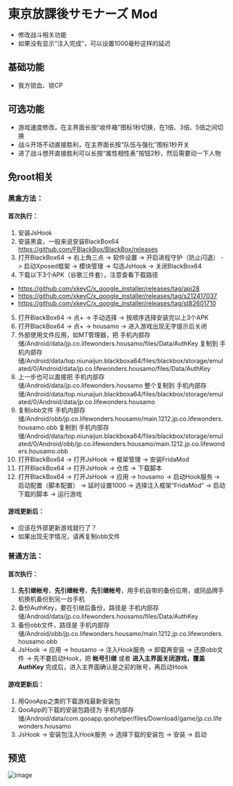 # 東京放課後サモナーズ Mod
* 修改战斗相关功能
* 如果没有显示“注入完成”，可以设置1000毫秒这样的延迟

## 基础功能
* 我方锁血、锁CP

## 可选功能
* 游戏速度修改，在主界面长按“收件箱”图标1秒切换，在1倍、3倍、5倍之间切换
* 战斗开场不动直接胜利，在主界面长按“队伍与强化”图标1秒开关
* 进了战斗想开直接胜利可以长按“属性相性表”按钮2秒，然后需要动一下人物

## 免root相关
### 黑盒方法：
#### 首次执行：
1. 安装JsHook
2. 安装黑盒，一般来说安装BlackBox64 https://github.com/FBlackBox/BlackBox/releases
3. 打开BlackBox64 -> 右上角三点 -> 软件设置 -> 开启进程守护（防止闪退） -> 启动Xposed框架 -> 模块管理 -> 勾选JsHook -> 关闭BlackBox64
4. 下载以下3个APK（谷歌三件套），注意查看下载路径
* https://github.com/xkeyC/x_google_installer/releases/tag/api28
* https://github.com/xkeyC/x_google_installer/releases/tag/s212417037
* https://github.com/xkeyC/x_google_installer/releases/tag/st82601710
5. 打开BlackBox64 -> 点+ -> 手动选择 -> 按顺序选择安装完以上3个APK
6. 打开BlackBox64 -> 点+ -> housamo -> 进入游戏出现无字提示后关闭
7. 外部使用文件应用，如MT管理器，把 手机内部存储/Android/data/jp.co.lifewonders.housamo/files/Data/AuthKey 复制到 手机内部存储/Android/data/top.niunaijun.blackboxa64/files/blackbox/storage/emulated/0/Android/data/jp.co.lifewonders.housamo/files/Data/AuthKey
8. 上一步也可以直接把 手机内部存储/Android/data/jp.co.lifewonders.housamo 整个复制到 手机内部存储/Android/data/top.niunaijun.blackboxa64/files/blackbox/storage/emulated/0/Android/data/jp.co.lifewonders.housamo
9. 复制obb文件 手机内部存储/Android/obb/jp.co.lifewonders.housamo/main.1212.jp.co.lifewonders.housamo.obb 复制到 手机内部存储/Android/data/top.niunaijun.blackboxa64/files/blackbox/storage/emulated/0/Android/obb/jp.co.lifewonders.housamo/main.1212.jp.co.lifewonders.housamo.obb
10. 打开BlackBox64 -> 打开JsHook -> 框架管理 -> 安装FridaMod
11. 打开BlackBox64 -> 打开JsHook -> 仓库 -> 下载脚本
12. 打开BlackBox64 -> 打开JsHook -> 应用 -> housamo -> 启动Hook服务 -> 启动配置（脚本配置） -> 延时设置1000 -> 选择注入框架“FridaMod” -> 启动下载的脚本 -> 运行游戏
#### 游戏更新后：
* 应该在外部更新游戏就行了？
* 如果出现无字情况，请再复制obb文件

### 普通方法：
#### 首次执行：
1. **先引继帐号**，**先引继帐号**，**先引继帐号**，用手机自带的备份应用，或同品牌手机换机备份到另一台手机
2. 备份AuthKey，要在引继后备份，路径是 手机内部存储/Android/data/jp.co.lifewonders.housamo/files/Data/AuthKey
3. 备份obb文件，路径是 手机内部存储/Android/obb/jp.co.lifewonders.housamo/main.1212.jp.co.lifewonders.housamo.obb
4. JsHook -> 应用 -> housamo -> 注入Hook服务 -> 卸载再安装 -> 还原obb文件 -> 先不要启动Hook，把 **帐号引继** 或者 **进入主界面关闭游戏，覆盖AuthKey** 完成后，进入主界面确认是之前的账号，再启动Hook
#### 游戏更新后：
1. 用QooApp之类的下载游戏最新安装包
2. QooApp的下载的安装包路径为 手机内部存储/Android/data/com.qooapp.qoohelper/files/Download/game/jp.co.lifewonders.housamo
3. JsHook -> 安装包注入Hook服务 -> 选择下载的安装包 -> 安装 -> 启动
  
## 预览
![image](https://i.imgur.com/33Dyzty.jpg)
